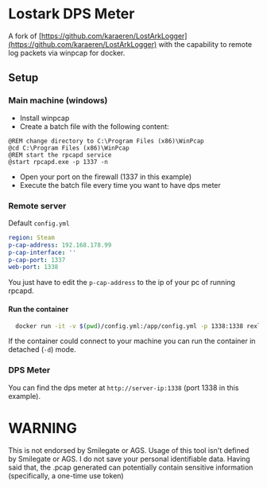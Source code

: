 # Lostark DPS Meter

A fork of [https://github.com/karaeren/LostArkLogger](https://github.com/karaeren/LostArkLogger) with the capability to remote log packets via winpcap for docker.

## Setup

### Main machine (windows)

- Install winpcap
- Create a batch file with the following content:

```shell
@REM change directory to C:\Program Files (x86)\WinPcap
@cd C:\Program Files (x86)\WinPcap
@REM start the rpcapd service
@start rpcapd.exe -p 1337 -n
```
- Open your port on the firewall (1337 in this example)
- Execute the batch file every time you want to have dps meter

### Remote server
Default `config.yml`
```yaml
region: Steam
p-cap-address: 192.168.178.99
p-cap-interface: ''
p-cap-port: 1337
web-port: 1338
```

You just have to edit the `p-cap-address` to the ip of your pc of running rpcapd.

#### Run the container

```bash
  docker run -it -v $(pwd)/config.yml:/app/config.yml -p 1338:1338 rexlmanu/la-dpsmeter:latest
```

If the container could connect to your machine you can run the container in detached (`-d`) mode.

### DPS Meter

You can find the dps meter at `http://server-ip:1338` (port 1338 in this example).

# WARNING
This is not endorsed by Smilegate or AGS. Usage of this tool isn't defined by Smilegate or AGS. I do not save your personal identifiable data. Having said that, the .pcap generated can potentially contain sensitive information (specifically, a one-time use token)
  
